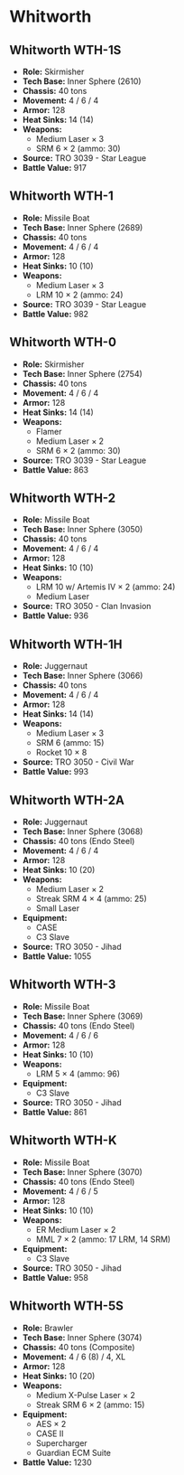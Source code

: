 # Whitworth
## Whitworth WTH-1S
- **Role:** Skirmisher
- **Tech Base:** Inner Sphere (2610)
- **Chassis:** 40 tons
- **Movement:** 4 / 6 / 4
- **Armor:** 128
- **Heat Sinks:** 14 (14)
- **Weapons:**
  - Medium Laser × 3
  - SRM 6 × 2 (ammo: 30)
- **Source:** TRO 3039 - Star League
- **Battle Value:** 917

## Whitworth WTH-1
- **Role:** Missile Boat
- **Tech Base:** Inner Sphere (2689)
- **Chassis:** 40 tons
- **Movement:** 4 / 6 / 4
- **Armor:** 128
- **Heat Sinks:** 10 (10)
- **Weapons:**
  - Medium Laser × 3
  - LRM 10 × 2 (ammo: 24)
- **Source:** TRO 3039 - Star League
- **Battle Value:** 982

## Whitworth WTH-0
- **Role:** Skirmisher
- **Tech Base:** Inner Sphere (2754)
- **Chassis:** 40 tons
- **Movement:** 4 / 6 / 4
- **Armor:** 128
- **Heat Sinks:** 14 (14)
- **Weapons:**
  - Flamer
  - Medium Laser × 2
  - SRM 6 × 2 (ammo: 30)
- **Source:** TRO 3039 - Star League
- **Battle Value:** 863

## Whitworth WTH-2
- **Role:** Missile Boat
- **Tech Base:** Inner Sphere (3050)
- **Chassis:** 40 tons
- **Movement:** 4 / 6 / 4
- **Armor:** 128
- **Heat Sinks:** 10 (10)
- **Weapons:**
  - LRM 10 w/ Artemis IV × 2 (ammo: 24)
  - Medium Laser
- **Source:** TRO 3050 - Clan Invasion
- **Battle Value:** 936

## Whitworth WTH-1H
- **Role:** Juggernaut
- **Tech Base:** Inner Sphere (3066)
- **Chassis:** 40 tons
- **Movement:** 4 / 6 / 4
- **Armor:** 128
- **Heat Sinks:** 14 (14)
- **Weapons:**
  - Medium Laser × 3
  - SRM 6 (ammo: 15)
  - Rocket 10 × 8
- **Source:** TRO 3050 - Civil War
- **Battle Value:** 993

## Whitworth WTH-2A
- **Role:** Juggernaut
- **Tech Base:** Inner Sphere (3068)
- **Chassis:** 40 tons (Endo Steel)
- **Movement:** 4 / 6 / 4
- **Armor:** 128
- **Heat Sinks:** 10 (20)
- **Weapons:**
  - Medium Laser × 2
  - Streak SRM 4 × 4 (ammo: 25)
  - Small Laser
- **Equipment:**
  - CASE
  - C3 Slave
- **Source:** TRO 3050 - Jihad
- **Battle Value:** 1055

## Whitworth WTH-3
- **Role:** Missile Boat
- **Tech Base:** Inner Sphere (3069)
- **Chassis:** 40 tons (Endo Steel)
- **Movement:** 4 / 6 / 6
- **Armor:** 128
- **Heat Sinks:** 10 (10)
- **Weapons:**
  - LRM 5 × 4 (ammo: 96)
- **Equipment:**
  - C3 Slave
- **Source:** TRO 3050 - Jihad
- **Battle Value:** 861

## Whitworth WTH-K
- **Role:** Missile Boat
- **Tech Base:** Inner Sphere (3070)
- **Chassis:** 40 tons (Endo Steel)
- **Movement:** 4 / 6 / 5
- **Armor:** 128
- **Heat Sinks:** 10 (10)
- **Weapons:**
  - ER Medium Laser × 2
  - MML 7 × 2 (ammo: 17 LRM, 14 SRM)
- **Equipment:**
  - C3 Slave
- **Source:** TRO 3050 - Jihad
- **Battle Value:** 958

## Whitworth WTH-5S
- **Role:** Brawler
- **Tech Base:** Inner Sphere (3074)
- **Chassis:** 40 tons (Composite)
- **Movement:** 4 / 6 (8) / 4, XL
- **Armor:** 128
- **Heat Sinks:** 10 (20)
- **Weapons:**
  - Medium X-Pulse Laser × 2
  - Streak SRM 6 × 2 (ammo: 15)
- **Equipment:**
  - AES × 2
  - CASE II
  - Supercharger
  - Guardian ECM Suite
- **Battle Value:** 1230


